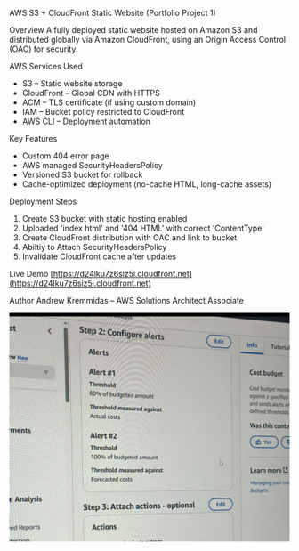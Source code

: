 AWS S3 + CloudFront Static Website (Portfolio Project 1)

Overview
A fully deployed static website hosted on Amazon S3 and distributed globally via Amazon CloudFront, using an Origin Access Control (OAC) for security.

AWS Services Used 
- S3 – Static website storage
- CloudFront – Global CDN with HTTPS
- ACM – TLS certificate (if using custom domain)
- IAM – Bucket policy restricted to CloudFront
- AWS CLI – Deployment automation

Key Features
- Custom 404 error page
- AWS managed SecurityHeadersPolicy
- Versioned S3 bucket for rollback
- Cache-optimized deployment (no-cache HTML, long-cache assets)

Deployment Steps
1. Create S3 bucket with static hosting enabled
2. Uploaded 'index html' and '404 HTML' with correct 'ContentType'
3. Create CloudFront distribution with OAC and link to bucket
4. Abiltiy to Attach SecurityHeadersPolicy
5. Invalidate CloudFront cache after updates

Live Demo
[https://d24lku7z6siz5i.cloudfront.net](https://d24lku7z6siz5i.cloudfront.net)

Author
Andrew Kremmidas – AWS Solutions Architect Associate 

![Description of image](IMG_1625.jpg)



